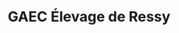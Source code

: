 ---
title: "GAEC Élevage de Ressy"
url: /saint-cyr-de-valorges/gaec-elevage-de-ressy/
shop: ferme
---